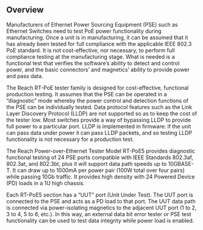 Overview
--------

Manufacturers of Ethernet Power Sourcing Equipment (PSE) such as Ethernet
Switches need to test PoE power functionality during manufacturing. Once a unit
is in manufacturing, it can be assumed that it has already been tested for full
compliance with the applicable IEEE 802.3 PoE standard. It is not
cost-effective, nor necessary, to perform full compliance testing at the
manufacturing stage. What is needed is a functional test that verifies the
software’s ability to detect and control power, and the basic connectors’ and
magnetics’ ability to provide power and pass data.

The Reach RT-PoE tester family is designed for cost-effective, functional
production testing. It assumes that the PSE can be operated in a “diagnostic”
mode whereby the power control and detection functions of the PSE can be
individually tested. Data protocol features such as the Link Layer Discovery
Protocol (LLDP) are not supported so as to keep the cost of the tester low. Most
switches provide a way of bypassing LLDP to provide full power to a particular
port. LLDP is implemented in firmware: if the unit can pass data under power it
can pass LLDP packets, and so testing LLDP functionality is not necessary for a
production test.

The Reach Power-over-Ethernet Tester Model RT-PoE5 provides diagnostic
functional testing of 24 PSE ports compatible with IEEE Standards 802.3af,
802.3at, and 802.3bt, plus it will support data path speeds up to 10GBASE-T. It
can draw up to 1000mA per power pair (100W total over four pairs) while passing
10Gb traffic. It provides high density with 24 Powered Device (PD) loads in a 1U
high chassis.

Each RT-PoE5 section has a “UUT” port (Unit Under Test). The UUT port is
connected to the PSE and acts as a PD load to that port. The UUT data path is
connected via power-isolating magnetics to the adjacent UUT port (1 to 2, 3 to
4, 5 to 6, etc.). In this way, an external data bit error tester or PSE test
functionality can be used to test data integrity while power load is enabled.
